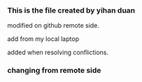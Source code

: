 ### This is the file created by yihan duan

modified on github remote side.

add from my local laptop

added when resolving conflictions.


### changing from remote side
